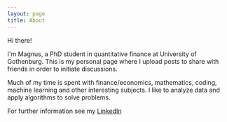 ```yaml
---
layout: page
title: About
---
```


Hi there!

I'm Magnus, a PhD student in quantitative finance at University of Gothenburg. This is my personal page where I upload posts to share with friends in order to initiate discussions.

Much of my time is spent with finance/economics, mathematics, coding, machine learning and other interesting subjects. I like to analyze data and apply algorithms to solve problems.

For further information see my [LinkedIn](https://www.linkedin.com/in/magnus-hansson-1426a734)
